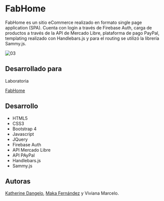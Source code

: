 # FabHome
FabHome es un sitio eCommerce realizado en formato single page application (SPA). Cuenta con login a través de Firebase Auth, carga de productos a través de la API de Mercado Libre, plataforma de pago PayPal, templating realizado con Handlebars.js y para el routing se utilizó la librería Sammy.js.

![03](https://user-images.githubusercontent.com/20823643/38016085-56903a9c-3244-11e8-95e6-1a982a0d3bf4.png)

## Desarrollado para
Laboratoria


[FabHome](https://kdangelo.github.io/ecommerce)

## Desarrollo
- HTML5
- CSS3
- Bootstrap 4
- Javascript
- JQuery
- Firebase Auth
- API Mercado Libre
- API PAyPal
- Handlebars.js
- Sammy.js

## Autoras
[Katherine Dangelo](https://github.com/Kdangelo), [Maka Fernández](https://github.com/makafernandez) y Viviana Marcelo.
